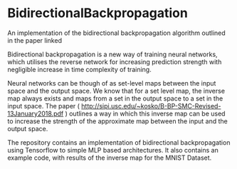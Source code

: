 # BidirectionalBackpropagation
An implementation of the bidirectional backpropagation algorithm outlined in the paper linked

Bidirectional backpropagation is a new way of training neural networks, which utilises the reverse network for increasing prediction strength with negligible increase in time complexity of training. 

Neural networks can be though of as set-level maps between the input space and the output space. We know that for a set level map, the inverse map always exists and maps from a set in the output space to a set in the input space. The paper ( http://sipi.usc.edu/~kosko/B-BP-SMC-Revised-13January2018.pdf ) outlines a way in which this inverse map can be used to increase the strength of the approximate map between the input and the output space.

The repository contains an implementation of bidirectional backpropagation using Tensorflow to simple MLP based architectures. It also contains an example code, with results of the inverse map for the MNIST Dataset.
